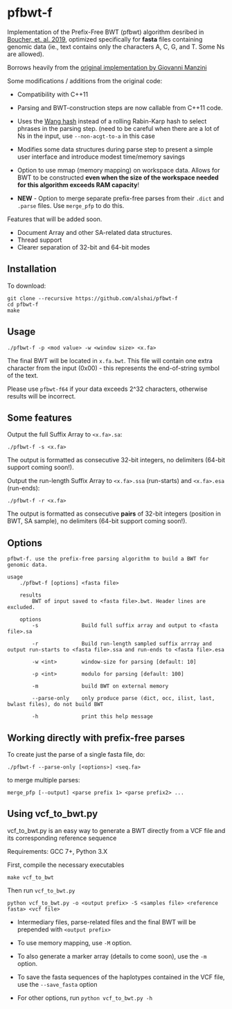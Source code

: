 # pfbwt-f

Implementation of the Prefix-Free BWT (pfbwt) algorithm desribed in [Boucher, et. al. 2019](https://doi.org/10.1186/s13015-019-0148-5),
optimized specifically for **fasta** files containing genomic data (ie., text
contains only the characters A, C, G, and T. Some Ns are allowed).

Borrows heavily from the [original implementation by Giovanni Manzini](https://gitlab.com/manzai/Big-BWT/)

Some modifications / additions from the original code:

* Compatibility with C++11

* Parsing and BWT-construction steps are now callable from C++11 code.

* Uses the [Wang hash](http://www.burtleburtle.net/bob/hash/integer.html)
  instead of a rolling Rabin-Karp hash to select phrases in the parsing step.
  (need to be careful when there are a lot of Ns in the input, use
  `--non-acgt-to-a` in this case

* Modifies some data structures during parse step to present a simple user
  interface and introduce modest time/memory savings

* Option to use mmap (memory mapping) on workspace data. Allows for BWT to be
  constructed **even when the size of the workspace needed for this algorithm exceeds RAM capacity**!

* **NEW** - Option to merge separate prefix-free parses from their `.dict` and `.parse` files. Use `merge_pfp` to do this.

Features that will be added soon.

* Document Array and other SA-related data structures.
* Thread support
* Clearer separation of 32-bit and 64-bit modes

## Installation

To download:

```
git clone --recursive https://github.com/alshai/pfbwt-f
cd pfbwt-f
make
```

## Usage

```
./pfbwt-f -p <mod value> -w <window size> <x.fa>
```

The final BWT will be located in `x.fa.bwt`. This file will contain one extra
character from the input (0x00) - this represents the end-of-string symbol of
the text.

Please use `pfbwt-f64` if your data exceeds 2^32 characters, otherwise results will be incorrect.

## Some features

Output the full Suffix Array to `<x.fa>.sa`:

```
./pfbwt-f -s <x.fa>
```

The output is formatted as consecutive 32-bit integers, no delimiters (64-bit support coming soon!).

Output the run-length Suffix Array to `<x.fa>.ssa` (run-starts) and `<x.fa>.esa` (run-ends):

```
./pfbwt-f -r <x.fa>
```

The output is formatted as consecutive **pairs** of 32-bit integers (position in BWT, SA sample), no delimiters (64-bit support coming soon!).

## Options

```
pfbwt-f. use the prefix-free parsing algorithm to build a BWT for genomic data.

usage
    ./pfbwt-f [options] <fasta file>

    results
        BWT of input saved to <fasta file>.bwt. Header lines are excluded.

    options
        -s              Build full suffix array and output to <fasta file>.sa

        -r              Build run-length sampled suffix arrray and output run-starts to <fasta file>.ssa and run-ends to <fasta file>.esa

        -w <int>        window-size for parsing [default: 10]

        -p <int>        modulo for parsing [default: 100]

        -m              build BWT on external memory

        --parse-only    only produce parse (dict, occ, ilist, last, bwlast files), do not build BWT

        -h              print this help message
```

## Working directly with prefix-free parses

To create just the parse of a single fasta file, do:

```
./pfbwt-f --parse-only [<options>] <seq.fa>
```

to merge multiple parses: 

```
merge_pfp [--output] <parse prefix 1> <parse prefix2> ...
```

## Using vcf_to_bwt.py

vcf_to_bwt.py is an easy way to generate a BWT directly from a VCF file and its corresponding reference sequence

Requirements: GCC 7+, Python 3.X

First, compile the necessary executables

```
make vcf_to_bwt
```

Then run `vcf_to_bwt.py`


```
python vcf_to_bwt.py -o <output prefix> -S <samples file> <reference fasta> <vcf file>
```

- Intermediary files, parse-related files and the final BWT will be prepended with `<output prefix>`

- To use memory mapping, use `-M` option.

- To also generate a marker array (details to come soon), use the `-m` option.

- To save the fasta sequences of the haplotypes contained in the VCF file, use the `--save_fasta` option

- For other options, run `python vcf_to_bwt.py -h`
